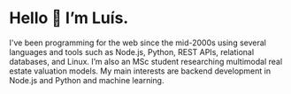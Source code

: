 # Hello 👋 I’m Luís.

I've been programming for the web since the mid-2000s using several languages and tools such as Node.js, Python, REST APIs, relational databases, and Linux. I’m also an MSc student researching multimodal real estate valuation models. My main interests are backend development in Node.js and Python and machine learning.
